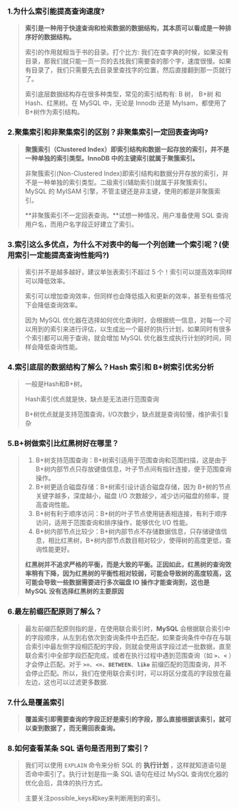 ### 1.为什么索引能提⾼查询速度?

> **索引是一种用于快速查询和检索数据的数据结构，其本质可以看成是一种排序好的数据结构。**
>
> 索引的作用就相当于书的目录。打个比方: 我们在查字典的时候，如果没有目录，那我们就只能一页一页的去找我们需要查的那个字，速度很慢。如果有目录了，我们只需要先去目录里查找字的位置，然后直接翻到那一页就行了。
>
> 索引底层数据结构存在很多种类型，常见的索引结构有: B 树， B+树 和 Hash、红黑树。在 MySQL 中，无论是 Innodb 还是 MyIsam，都使用了 B+树作为索引结构。

### 2.聚集索引和⾮聚集索引的区别？⾮聚集索引⼀定回表查询吗?

> **聚簇索引（Clustered Index）即索引结构和数据一起存放的索引，并不是一种单独的索引类型。InnoDB 中的主键索引就属于聚簇索引。**
>
> 非聚簇索引(Non-Clustered Index)即索引结构和数据分开存放的索引，并不是一种单独的索引类型。二级索引(辅助索引)就属于非聚簇索引。MySQL 的 MyISAM 引擎，不管主键还是非主键，使用的都是非聚簇索引。
>
> **非聚簇索引不一定回表查询。**试想一种情况，用户准备使用 SQL 查询用户名，而用户名字段正好建立了索引。

### 3.索引这么多优点，为什么不对表中的每⼀个列创建⼀个索引呢？(使⽤索引⼀定能提⾼查询性能吗?)

> 索引并不是越多越好，建议单张表索引不超过 5 个！索引可以提高效率同样可以降低效率。
>
> 索引可以增加查询效率，但同样也会降低插入和更新的效率，甚至有些情况下会降低查询效率。
>
> 因为 MySQL 优化器在选择如何优化查询时，会根据统一信息，对每一个可以用到的索引来进行评估，以生成出一个最好的执行计划，如果同时有很多个索引都可以用于查询，就会增加 MySQL 优化器生成执行计划的时间，同样会降低查询性能。

### 4.索引底层的数据结构了解么？Hash 索引和 B+树索引优劣分析

> 一般是Hash和B+树。
>
> Hash索引优点就是快，缺点是无法进行范围查询
>
> B+树优点就是支持范围查询，I/O次数少，缺点就是查询较慢，维护索引复杂

### 5.B+树做索引⽐红⿊树好在哪⾥？

> 1. B+树支持范围查询：B+树索引适用于范围查询和范围扫描，这是由于 B+树内部节点只存放键值信息，叶子节点间有指针连接，便于范围查询操作。 
> 2. B+树更适合磁盘存储：B+树索引设计适合磁盘存储，因为 B+树的节点关键字越多，深度越小，磁盘 I/O 次数越少，减少访问磁盘的频率，提高查询性能。
> 3.  B+树有利于顺序访问：B+树的叶子节点使用链表相连接，有利于顺序访问，适用于范围查询和排序操作，能够优化 I/O 性能。
> 4.  B+树内部节点比较少：B+树内部节点不存储数据信息，只存储键值信息，相比红黑树，B+树内部节点数目相对较少，使得树的高度更低，查询性能更好。
>
> **红黑树并不追求严格的平衡，而是大致的平衡。正因如此，红黑树的查询效率稍有下降，因为红黑树的平衡性相对较弱，可能会导致树的高度较高，这可能会导致一些数据需要进行多次磁盘 IO 操作才能查询到，这也是 MySQL 没有选择红黑树的主要原因**

### 6.最左前缀匹配原则了解么？

> 最左前缀匹配原则指的是，在使用联合索引时，**MySQL** 会根据联合索引中的字段顺序，从左到右依次到查询条件中去匹配，如果查询条件中存在与联合索引中最左侧字段相匹配的字段，则就会使用该字段过滤一批数据，直至联合索引中全部字段匹配完成，或者在执行过程中遇到范围查询（如 **`>`**、**`<`** ）才会停止匹配。对于 **`>=`**、**`<=`**、**`BETWEEN`**、**`like`** 前缀匹配的范围查询，并不会停止匹配。所以，我们在使用联合索引时，可以将区分度高的字段放在最左边，这也可以过滤更多数据.

### 7.什么是覆盖索引

> **覆盖索引即需要查询的字段正好是索引的字段，那么直接根据该索引，就可以查到数据了，而无需回表查询。**

### 8.如何查看某条 SQL 语句是否⽤到了索引？

> 我们可以使用 `EXPLAIN` 命令来分析 SQL 的 **执行计划** ，这样就知道语句是否命中索引了。执行计划是指一条 SQL 语句在经过 MySQL 查询优化器的优化会后，具体的执行方式。
>
> 主要关注possible_keys和key来判断用到的索引。
>
> 